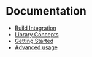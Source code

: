 # Documentation

- [Build Integration](build_integration.md)
- [Library Concepts](library_concepts.md)
- [Getting Started](getting_started.md)
- [Advanced usage](advanced_usage.md)
